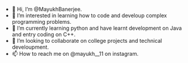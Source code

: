 - 👋 Hi, I’m @MayukhBanerjee.
- 👀 I’m interested in learning how to code and develoup complex programming problems.
- 🌱 I’m currently learning python and have learnt development on Java and entry coding on C++.
- 💞️ I’m looking to collaborate on college projects and technical develoupment.
- 📫 How to reach me on @mayukh__11 on instagram.

<!---
MayukhBanerjee/MayukhBanerjee is a ✨ special ✨ repository because its `README.md` (this file) appears on your GitHub profile.
You can click the Preview link to take a look at your changes.
--->
